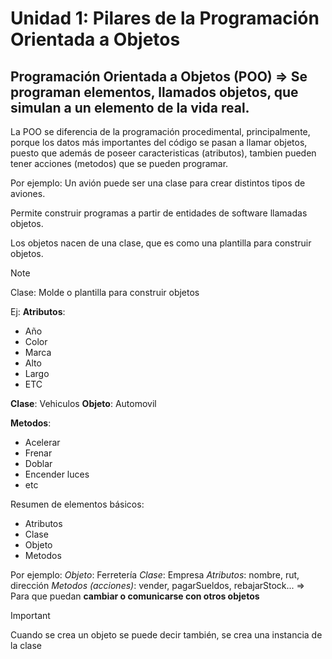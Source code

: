 # Unidad 1: Pilares de la Programación Orientada a Objetos

## Programación Orientada a Objetos (POO) => Se programan elementos, llamados objetos, que simulan a un elemento de la vida real.

La POO se diferencia de la programación procedimental, principalmente, porque los datos más importantes del código se pasan a llamar objetos, puesto que además de poseer caracteristicas (atributos), tambien pueden tener acciones (metodos) que se pueden programar.

Por ejemplo: Un avión puede ser una clase para crear distintos tipos de aviones.

Permite construir programas a partir de entidades de software llamadas objetos.

Los objetos nacen de una clase, que es como una plantilla para construir objetos.

> [!NOTE]
> Clase: Molde o plantilla para construir objetos

Ej: 
**Atributos**: 
- Año
- Color
- Marca
- Alto
- Largo
- ETC

**Clase**: Vehiculos
**Objeto**: Automovil

**Metodos**:
- Acelerar
- Frenar
- Doblar
- Encender luces
- etc

Resumen de elementos básicos:
- Atributos
- Clase
- Objeto
- Metodos

Por ejemplo:
*Objeto*: Ferretería
*Clase*: Empresa
*Atributos*: nombre, rut, dirección
*Metodos (acciones)*: vender, pagarSueldos, rebajarStock... => Para que puedan **cambiar o comunicarse con otros objetos**

> [!IMPORTANT]
> Cuando se crea un objeto se puede decir también, se crea una instancia de la clase

